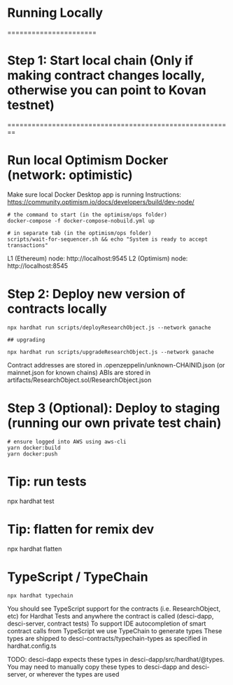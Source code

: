 # Running Locally
======================
# Step 1: Start local chain (Only if making contract changes locally, otherwise you can point to Kovan testnet)
========================================================
# Run local Optimism Docker (network: optimistic)
Make sure local Docker Desktop app is running
Instructions: https://community.optimism.io/docs/developers/build/dev-node/
```
# the command to start (in the optimism/ops folder)
docker-compose -f docker-compose-nobuild.yml up

# in separate tab (in the optimism/ops folder)
scripts/wait-for-sequencer.sh && echo "System is ready to accept transactions"
```

L1 (Ethereum) node: http://localhost:9545
L2 (Optimism) node: http://localhost:8545

# Step 2: Deploy new version of contracts locally
```
npx hardhat run scripts/deployResearchObject.js --network ganache

## upgrading

npx hardhat run scripts/upgradeResearchObject.js --network ganache
```

Contract addresses are stored in .openzeppelin/unknown-CHAINID.json (or mainnet.json for known chains)
ABIs are stored in artifacts/ResearchObject.sol/ResearchObject.json

# Step 3 (Optional): Deploy to staging (running our own private test chain)
```
# ensure logged into AWS using aws-cli
yarn docker:build
yarn docker:push
```

# Tip: run tests
npx hardhat test

# Tip: flatten for remix dev
npx hardhat flatten

# TypeScript / TypeChain
```
npx hardhat typechain
```
You should see TypeScript support for the contracts (i.e. ResearchObject, etc) for Hardhat Tests and anywhere the contract is called (desci-dapp, desci-server, contract tests)
To support IDE autocompletion of smart contract calls from TypeScript we use TypeChain to generate types
These types are shipped to desci-contracts/typechain-types as specified in hardhat.config.ts

TODO: desci-dapp expects these types in desci-dapp/src/hardhat/@types. You may need to manually copy these types to desci-dapp and desci-server, or wherever the types are used